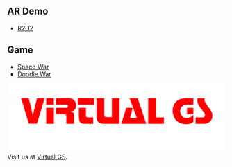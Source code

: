## AR Demo

- [R2D2](usdz.html)

## Game

- [Space War](/spacewar)
- [Doodle War](/doodlewar)

![Virtual GS](logo.png)
Visit us at [Virtual GS](http://virtualgs.com).
